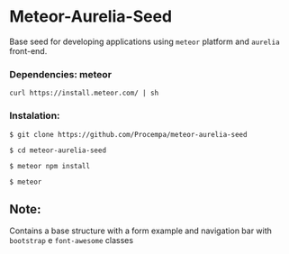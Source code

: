 Meteor-Aurelia-Seed
=============================================

Base seed for developing applications using `meteor` platform and `aurelia` front-end.


### Dependencies:	meteor

`curl https://install.meteor.com/ | sh`


### Instalation:

```
$ git clone https://github.com/Procempa/meteor-aurelia-seed

$ cd meteor-aurelia-seed

$ meteor npm install

$ meteor
```

Note:
---------------------------------------------

Contains a base structure with a form example
 and navigation bar with `bootstrap` e `font-awesome` classes
